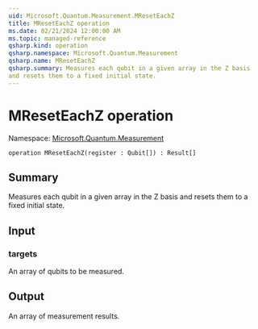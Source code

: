 ```yaml
---
uid: Microsoft.Quantum.Measurement.MResetEachZ
title: MResetEachZ operation
ms.date: 02/21/2024 12:00:00 AM
ms.topic: managed-reference
qsharp.kind: operation
qsharp.namespace: Microsoft.Quantum.Measurement
qsharp.name: MResetEachZ
qsharp.summary: Measures each qubit in a given array in the Z basis
and resets them to a fixed initial state.
---
```


# MResetEachZ operation

Namespace: [Microsoft.Quantum.Measurement](xref:Microsoft.Quantum.Measurement)

```qsharp
operation MResetEachZ(register : Qubit[]) : Result[]
```

## Summary
Measures each qubit in a given array in the Z basis
and resets them to a fixed initial state.
## Input
### targets
An array of qubits to be measured.
## Output
An array of measurement results.
